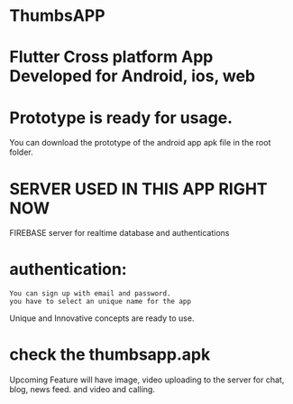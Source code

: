 # ThumbsAPP


# Flutter Cross platform App Developed for Android, ios, web

# Prototype is ready for usage.
You can download the prototype of the android app apk file in the root folder.

# SERVER USED IN THIS APP RIGHT NOW
  FIREBASE server for realtime database and authentications
# authentication:
    You can sign up with email and password.
    you have to select an unique name for the app

Unique and Innovative concepts are ready to use.

# check the thumbsapp.apk






Upcoming Feature will have image, video uploading to the server for chat, blog, news feed. and video and calling.




